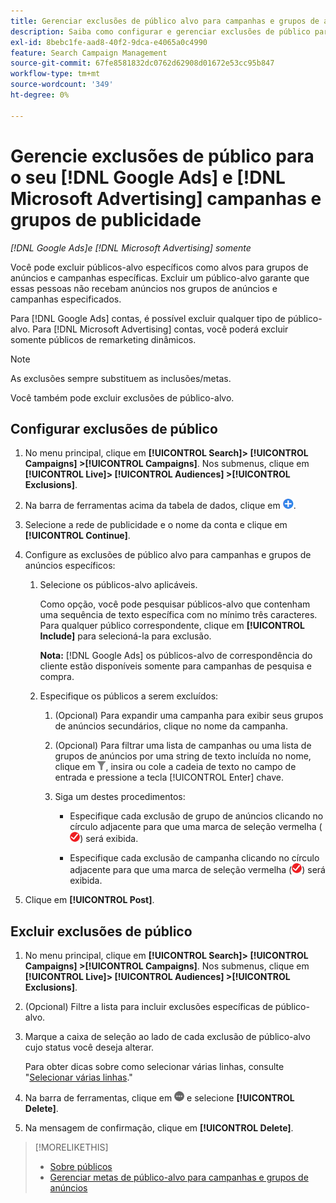 ```yaml
---
title: Gerenciar exclusões de público alvo para campanhas e grupos de anúncios
description: Saiba como configurar e gerenciar exclusões de público para o seu [!DNL Google Ads] e [!DNL Microsoft Advertising] campanhas e grupos de publicidade.
exl-id: 8bebc1fe-aad8-40f2-9dca-e4065a0c4990
feature: Search Campaign Management
source-git-commit: 67fe8581832dc0762d62908d01672e53cc95b847
workflow-type: tm+mt
source-wordcount: '349'
ht-degree: 0%

---
```


# Gerencie exclusões de público para o seu [!DNL Google Ads] e [!DNL Microsoft Advertising] campanhas e grupos de publicidade

*[!DNL Google Ads]e [!DNL Microsoft Advertising] somente*

Você pode excluir públicos-alvo específicos como alvos para grupos de anúncios e campanhas específicas. Excluir um público-alvo garante que essas pessoas não recebam anúncios nos grupos de anúncios e campanhas especificados.

Para [!DNL Google Ads] contas, é possível excluir qualquer tipo de público-alvo. Para [!DNL Microsoft Advertising] contas, você poderá excluir somente públicos de remarketing dinâmicos.

>[!NOTE]
>
>As exclusões sempre substituem as inclusões/metas.

Você também pode excluir exclusões de público-alvo.

## Configurar exclusões de público

1. No menu principal, clique em **[!UICONTROL Search]> [!UICONTROL Campaigns] >[!UICONTROL Campaigns]**. Nos submenus, clique em **[!UICONTROL Live]> [!UICONTROL Audiences] >[!UICONTROL Exclusions]**.

1. Na barra de ferramentas acima da tabela de dados, clique em ![Criar](/help/search-social-commerce/assets/add.png "Criar").

1. Selecione a rede de publicidade e o nome da conta e clique em **[!UICONTROL Continue]**.

1. Configure as exclusões de público alvo para campanhas e grupos de anúncios específicos:

   1. Selecione os públicos-alvo aplicáveis.

      Como opção, você pode pesquisar públicos-alvo que contenham uma sequência de texto específica com no mínimo três caracteres. Para qualquer público correspondente, clique em **[!UICONTROL Include]** para selecioná-la para exclusão.

      **Nota:** [!DNL Google Ads] os públicos-alvo de correspondência do cliente estão disponíveis somente para campanhas de pesquisa e compra.

   1. Especifique os públicos a serem excluídos:

      1. (Opcional) Para expandir uma campanha para exibir seus grupos de anúncios secundários, clique no nome da campanha.

      1. (Opcional) Para filtrar uma lista de campanhas ou uma lista de grupos de anúncios por uma string de texto incluída no nome, clique em ![Filtro](/help/search-social-commerce/assets/filter.png "Filtro"), insira ou cole a cadeia de texto no campo de entrada e pressione a tecla [!UICONTROL Enter] chave.

      1. Siga um destes procedimentos:

         * Especifique cada exclusão de grupo de anúncios clicando no círculo adjacente para que uma marca de seleção vermelha (![Excluir](/help/search-social-commerce/assets/exclude.png "Excluir")) será exibida.

         * Especifique cada exclusão de campanha clicando no círculo adjacente para que uma marca de seleção vermelha (![Excluir](/help/search-social-commerce/assets/exclude.png "Excluir")) será exibida.

1. Clique em **[!UICONTROL Post]**.

## Excluir exclusões de público

1. No menu principal, clique em **[!UICONTROL Search]> [!UICONTROL Campaigns] >[!UICONTROL Campaigns]**. Nos submenus, clique em **[!UICONTROL Live]> [!UICONTROL Audiences] >[!UICONTROL Exclusions]**.

1. (Opcional) Filtre a lista para incluir exclusões específicas de público-alvo.

1. Marque a caixa de seleção ao lado de cada exclusão de público-alvo cujo status você deseja alterar.

   Para obter dicas sobre como selecionar várias linhas, consulte &quot;[Selecionar várias linhas](/help/search-social-commerce/common-tasks/navigation-editing-selection/multiple-rows-select.md).&quot;

1. Na barra de ferramentas, clique em ![Mais ações](/help/search-social-commerce/assets/more.png "Mais ações") e selecione **[!UICONTROL Delete]**.

1. Na mensagem de confirmação, clique em **[!UICONTROL Delete]**.

>[!MORELIKETHIS]
>
>* [Sobre públicos](audience-about.md)
>* [Gerenciar metas de público-alvo para campanhas e grupos de anúncios](/help/search-social-commerce/campaign-management/campaigns/audience-targets-manage.md)
